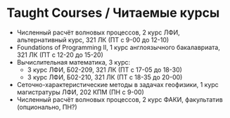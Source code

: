 # Taught Courses / Читаемые курсы
- Численный расчёт волновых процессов, 2 курс ЛФИ, альтернативный курс, 321 ЛК (ПТ с 9-00 до 12-10)
- Foundations of Programming II, 1 курс англоязычного бакалавриата, 321 ЛК (ПТ с 12-20 до 15-20)
- Вычислительная математика, 3 курс:
  - 3 курс ЛФИ, Б02-209, 321 ЛК (ПТ с 17-05 до 18-30)
  - 3 курс ЛФИ, Б02-210, 321 ЛК (ПТ с 18-35 до 20-00)
- Сеточно-характеристические методы в задачах геофизики, 1 курс магистратуры ЛФИ, 202 КПМ (ПН с 9-00)
- Численный расчёт волновых процессов, 2 курс ФАКИ, факультатив (опционально, ПН?)
